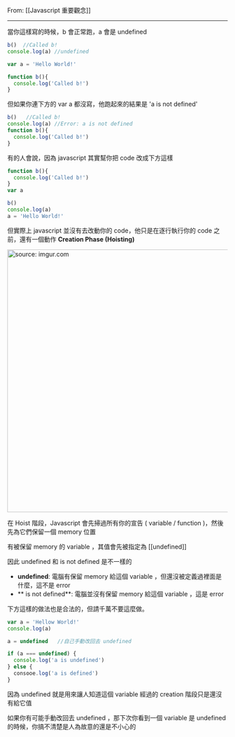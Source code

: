 From: [[Javascript 重要觀念]]

---

當你這樣寫的時候，b 會正常跑，a 會是 undefined

```js
b()  //Called b!
console.log(a) //undefined

var a = 'Hello World!'

function b(){
  console.log('Called b!')
}
```


但如果你連下方的 var a 都沒寫，他跑起來的結果是 'a is not defined'

```js
b()   //Called b!
console.log(a) //Error: a is not defined
function b(){ 
  console.log('Called b!') 
}
```


有的人會說，因為 javascript 其實幫你把 code 改成下方這樣

```js
function b(){ 
  console.log('Called b!') 
}
var a

b() 
console.log(a) 
a = 'Hello World!' 
```


但實際上 javascript 並沒有去改動你的 code，他只是在逐行執行你的 code 之前，還有一個動作 **Creation Phase (Hoisting)**

<a href="https://imgur.com/PzGmEW4"><img src="https://i.imgur.com/PzGmEW4.jpg" title="source: imgur.com" width="600px" /></a>

在 Hoist 階段，Javascript 會先掃過所有你的宣告 ( variable / function )，然後先為它們保留一個 memory 位置

有被保留 memory 的 variable ，其值會先被指定為 [[undefined]] 

因此 undefined 和 is not defined 是不一樣的
* **undefined**: 電腦有保留 memory 給這個 variable ，但還沒被定義過裡面是什麼，這不是 error
* ** is not defined**: 電腦並沒有保留 memory 給這個 variable ，這是 error

下方這樣的做法也是合法的，但請千萬不要這麼做。

```js
var a = 'Hellow World!'
console.log(a)

a = undefined   //自己手動改回去 undefined

if (a === undefined) {
  console.log('a is undefined')
} else {
  consooe.log('a is defined')
}
```

因為 undefined 就是用來讓人知道這個 variable 經過的 creation 階段只是還沒有給它值

如果你有可能手動改回去 undefined ，那下次你看到一個 variable 是 undefined 的時候，你搞不清楚是人為故意的還是不小心的